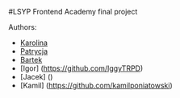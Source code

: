 #LSYP Frontend Academy final project

Authors:
* [Karolina](https://github.com/KarolAdam)
* [Patrycja]()
* [Bartek](https://github.com/byte210)
* [Igor] (https://github.com/IggyTRPD)
* [Jacek] ()
* [Kamil] (https://github.com/kamilponiatowski)